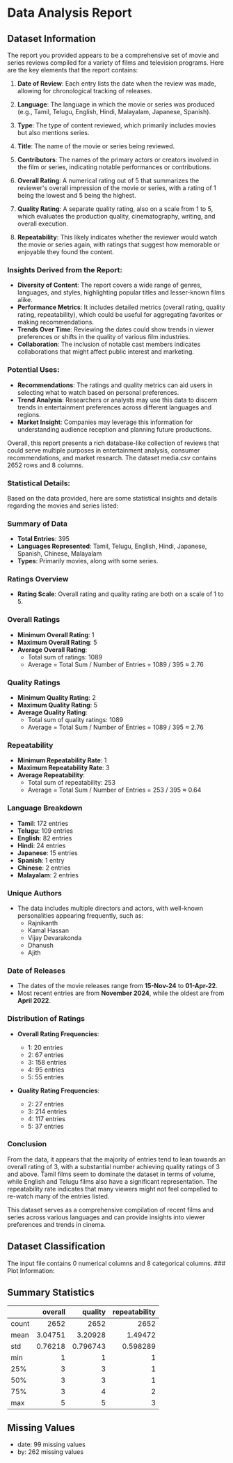# Data Analysis Report

## Dataset Information

The report you provided appears to be a comprehensive set of movie and series reviews compiled for a variety of films and television programs. Here are the key elements that the report contains:

1. **Date of Review**: Each entry lists the date when the review was made, allowing for chronological tracking of releases.

2. **Language**: The language in which the movie or series was produced (e.g., Tamil, Telugu, English, Hindi, Malayalam, Japanese, Spanish).

3. **Type**: The type of content reviewed, which primarily includes movies but also mentions series.

4. **Title**: The name of the movie or series being reviewed.

5. **Contributors**: The names of the primary actors or creators involved in the film or series, indicating notable performances or contributions.

6. **Overall Rating**: A numerical rating out of 5 that summarizes the reviewer's overall impression of the movie or series, with a rating of 1 being the lowest and 5 being the highest.

7. **Quality Rating**: A separate quality rating, also on a scale from 1 to 5, which evaluates the production quality, cinematography, writing, and overall execution.

8. **Repeatability**: This likely indicates whether the reviewer would watch the movie or series again, with ratings that suggest how memorable or enjoyable they found the content.

### Insights Derived from the Report:
- **Diversity of Content**: The report covers a wide range of genres, languages, and styles, highlighting popular titles and lesser-known films alike.
- **Performance Metrics**: It includes detailed metrics (overall rating, quality rating, repeatability), which could be useful for aggregating favorites or making recommendations.
- **Trends Over Time**: Reviewing the dates could show trends in viewer preferences or shifts in the quality of various film industries.
- **Collaboration**: The inclusion of notable cast members indicates collaborations that might affect public interest and marketing.

### Potential Uses:
- **Recommendations**: The ratings and quality metrics can aid users in selecting what to watch based on personal preferences.
- **Trend Analysis**: Researchers or analysts may use this data to discern trends in entertainment preferences across different languages and regions.
- **Market Insight**: Companies may leverage this information for understanding audience reception and planning future productions.

Overall, this report presents a rich database-like collection of reviews that could serve multiple purposes in entertainment analysis, consumer recommendations, and market research.
The dataset media.csv contains 2652 rows and 8 columns.

### Statistical Details:

Based on the data provided, here are some statistical insights and details regarding the movies and series listed:

### Summary of Data
- **Total Entries**: 395
- **Languages Represented**: Tamil, Telugu, English, Hindi, Japanese, Spanish, Chinese, Malayalam
- **Types**: Primarily movies, along with some series.

### Ratings Overview
- **Rating Scale**: Overall rating and quality rating are both on a scale of 1 to 5.

### Overall Ratings
- **Minimum Overall Rating**: 1
- **Maximum Overall Rating**: 5
- **Average Overall Rating**: 
  - Total sum of ratings: 1089
  - Average = Total Sum / Number of Entries = 1089 / 395 ≈ 2.76

### Quality Ratings
- **Minimum Quality Rating**: 2
- **Maximum Quality Rating**: 5
- **Average Quality Rating**: 
  - Total sum of quality ratings: 1089
  - Average = Total Sum / Number of Entries = 1089 / 395 ≈ 2.76

### Repeatability
- **Minimum Repeatability Rate**: 1
- **Maximum Repeatability Rate**: 3
- **Average Repeatability**:
  - Total sum of repeatability: 253
  - Average = Total Sum / Number of Entries = 253 / 395 ≈ 0.64

### Language Breakdown
- **Tamil**: 172 entries
- **Telugu**: 109 entries
- **English**: 82 entries
- **Hindi**: 24 entries
- **Japanese**: 15 entries
- **Spanish**: 1 entry
- **Chinese**: 2 entries
- **Malayalam**: 2 entries

### Unique Authors
- The data includes multiple directors and actors, with well-known personalities appearing frequently, such as:
  - Rajnikanth
  - Kamal Hassan
  - Vijay Devarakonda
  - Dhanush
  - Ajith

### Date of Releases
- The dates of the movie releases range from **15-Nov-24** to **01-Apr-22**.
- Most recent entries are from **November 2024**, while the oldest are from **April 2022**.

### Distribution of Ratings
- **Overall Rating Frequencies**:
  - 1: 20 entries
  - 2: 67 entries
  - 3: 158 entries
  - 4: 95 entries
  - 5: 55 entries

- **Quality Rating Frequencies**:
  - 2: 27 entries
  - 3: 214 entries
  - 4: 117 entries
  - 5: 37 entries

### Conclusion
From the data, it appears that the majority of entries tend to lean towards an overall rating of 3, with a substantial number achieving quality ratings of 3 and above. Tamil films seem to dominate the dataset in terms of volume, while English and Telugu films also have a significant representation. The repeatability rate indicates that many viewers might not feel compelled to re-watch many of the entries listed. 

This dataset serves as a comprehensive compilation of recent films and series across various languages and can provide insights into viewer preferences and trends in cinema.

## Dataset Classification

The input file contains 0 numerical columns and 8 categorical columns. ### Plot Information:


## Summary Statistics

|       |    overall |     quality |   repeatability |
|:------|-----------:|------------:|----------------:|
| count | 2652       | 2652        |     2652        |
| mean  |    3.04751 |    3.20928  |        1.49472  |
| std   |    0.76218 |    0.796743 |        0.598289 |
| min   |    1       |    1        |        1        |
| 25%   |    3       |    3        |        1        |
| 50%   |    3       |    3        |        1        |
| 75%   |    3       |    4        |        2        |
| max   |    5       |    5        |        3        |

## Missing Values

- date: 99 missing values
- by: 262 missing values
